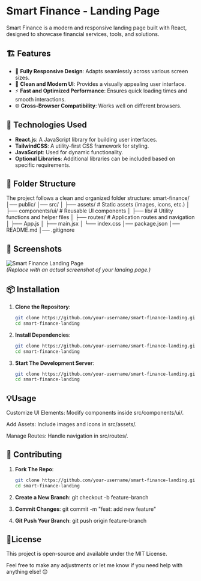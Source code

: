 # Smart Finance - Landing Page
Smart Finance is a modern and responsive landing page built with React, designed to showcase financial services, tools, and solutions.

## 🏗 Features
- 📱 **Fully Responsive Design**: Adapts seamlessly across various screen sizes.
- 🎨 **Clean and Modern UI**: Provides a visually appealing user interface.
- ⚡ **Fast and Optimized Performance**: Ensures quick loading times and smooth interactions.
- 🌐 **Cross-Browser Compatibility**: Works well on different browsers.

## 🚀 Technologies Used
- **React.js**: A JavaScript library for building user interfaces.
- **TailwindCSS**: A utility-first CSS framework for styling.
- **JavaScript**: Used for dynamic functionality.
- **Optional Libraries**: Additional libraries can be included based on specific requirements.

## 📂 Folder Structure
The project follows a clean and organized folder structure:
smart-finance/  
│── public/
│── src/
│   ├── assets/ # Static assets (images, icons, etc.)
│   ├── components/ui/ # Reusable UI components
│   ├── lib/ # Utility functions and helper files
│   ├── routes/ # Application routes and navigation
│   ├── App.js
│   ├── main.jsx
│   └── index.css
│── package.json
│── README.md
│── .gitignore


## 📸 Screenshots

![Smart Finance Landing Page](./public/smart-finance.png)  
*(Replace with an actual screenshot of your landing page.)*

## 📦 Installation

1. **Clone the Repository**:
   ```bash
   git clone https://github.com/your-username/smart-finance-landing.git
   cd smart-finance-landing

2. **Install Dependencies**:
   ```bash
   git clone https://github.com/your-username/smart-finance-landing.git
   cd smart-finance-landing

2. **Start The Development Server**:
   ```bash
   git clone https://github.com/your-username/smart-finance-landing.git
   cd smart-finance-landing

## 💡Usage

Customize UI Elements: Modify components inside src/components/ui/.

Add Assets: Include images and icons in src/assets/.

Manage Routes: Handle navigation in src/routes/.

## 🔧 Contributing

1. **Fork The Repo**:
   ```bash
   git clone https://github.com/your-username/smart-finance-landing.git
   cd smart-finance-landing

2. **Create a New Branch**:
    git checkout -b feature-branch

3. **Commit Changes**:
    git commit -m "feat: add new feature"

3. **Git Push Your Branch**:
    git push origin feature-branch

## 📜License
This project is open-source and available under the MIT License.

Feel free to make any adjustments or let me know if you need help with anything else! 😊
